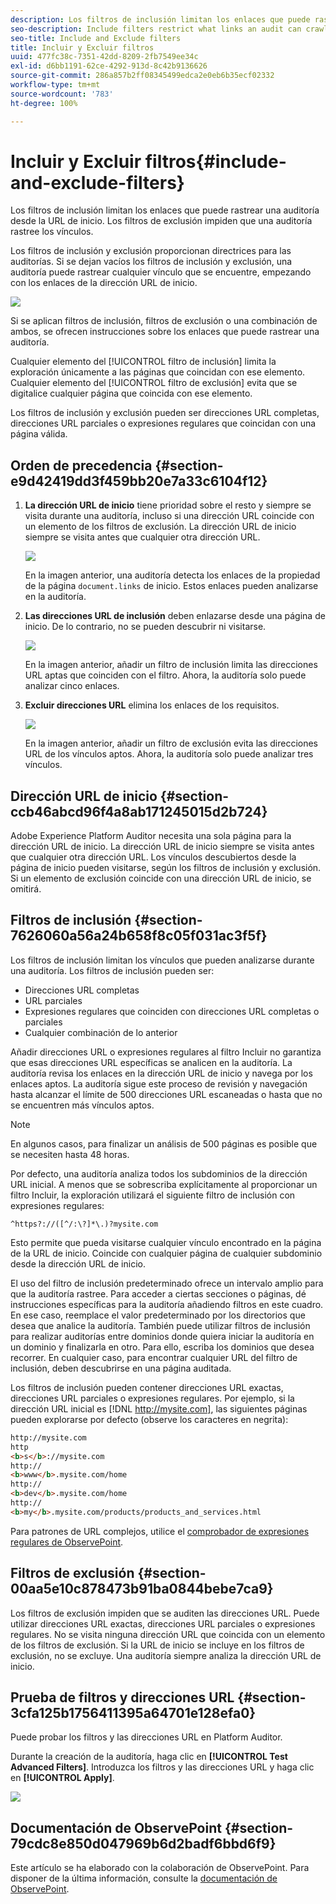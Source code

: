 ```yaml
---
description: Los filtros de inclusión limitan los enlaces que puede rastrear una auditoría desde la URL de inicio. Los filtros de exclusión impiden que una auditoría rastree los vínculos.
seo-description: Include filters restrict what links an audit can crawl from the Starting URL. Exclude filters prevent an audit from crawling links.
seo-title: Include and Exclude filters
title: Incluir y Excluir filtros
uuid: 477fc38c-7351-42dd-8209-2fb7549ee34c
exl-id: d6bb1191-62ce-4292-913d-8c42b9136626
source-git-commit: 286a857b2ff08345499edca2e0eb6b35ecf02332
workflow-type: tm+mt
source-wordcount: '783'
ht-degree: 100%

---
```


# Incluir y Excluir filtros{#include-and-exclude-filters}

Los filtros de inclusión limitan los enlaces que puede rastrear una auditoría desde la URL de inicio. Los filtros de exclusión impiden que una auditoría rastree los vínculos.

<!--
Content from ObservePoint (https://help.observepoint.com/articles/2872121-include-and-exclude-filters) with their permission. Modified slightly for style and Auditor emphasis.
-->

Los filtros de inclusión y exclusión proporcionan directrices para las auditorías. Si se dejan vacíos los filtros de inclusión y exclusión, una auditoría puede rastrear cualquier vínculo que se encuentre, empezando con los enlaces de la dirección URL de inicio.

![](assets/filter.png)

Si se aplican filtros de inclusión, filtros de exclusión o una combinación de ambos, se ofrecen instrucciones sobre los enlaces que puede rastrear una auditoría.

Cualquier elemento del [!UICONTROL filtro de inclusión] limita la exploración únicamente a las páginas que coincidan con ese elemento. Cualquier elemento del [!UICONTROL filtro de exclusión] evita que se digitalice cualquier página que coincida con ese elemento.

Los filtros de inclusión y exclusión pueden ser direcciones URL completas, direcciones URL parciales o expresiones regulares que coincidan con una página válida.

## Orden de precedencia {#section-e9d42419dd3f459bb20e7a33c6104f12}

1. **La dirección URL de inicio** tiene prioridad sobre el resto y siempre se visita durante una auditoría, incluso si una dirección URL coincide con un elemento de los filtros de exclusión. La dirección URL de inicio siempre se visita antes que cualquier otra dirección URL.

   ![](assets/startingpage.png)

   En la imagen anterior, una auditoría detecta los enlaces de la propiedad de la página `document.links` de inicio. Estos enlaces pueden analizarse en la auditoría.

1. **Las direcciones URL de inclusión** deben enlazarse desde una página de inicio. De lo contrario, no se pueden descubrir ni visitarse.

   ![](assets/includefilter.png)

   En la imagen anterior, añadir un filtro de inclusión limita las direcciones URL aptas que coinciden con el filtro. Ahora, la auditoría solo puede analizar cinco enlaces.

1. **Excluir direcciones URL** elimina los enlaces de los requisitos.

   ![](assets/excludefilter.png)

   En la imagen anterior, añadir un filtro de exclusión evita las direcciones URL de los vínculos aptos. Ahora, la auditoría solo puede analizar tres vínculos.

## Dirección URL de inicio {#section-ccb46abcd96f4a8ab171245015d2b724}

Adobe Experience Platform Auditor necesita una sola página para la dirección URL de inicio. La dirección URL de inicio siempre se visita antes que cualquier otra dirección URL. Los vínculos descubiertos desde la página de inicio pueden visitarse, según los filtros de inclusión y exclusión. Si un elemento de exclusión coincide con una dirección URL de inicio, se omitirá.

## Filtros de inclusión {#section-7626060a56a24b658f8c05f031ac3f5f}

Los filtros de inclusión limitan los vínculos que pueden analizarse durante una auditoría. Los filtros de inclusión pueden ser:

* Direcciones URL completas
* URL parciales
* Expresiones regulares que coinciden con direcciones URL completas o parciales
* Cualquier combinación de lo anterior

Añadir direcciones URL o expresiones regulares al filtro Incluir no garantiza que esas direcciones URL específicas se analicen en la auditoría. La auditoría revisa los enlaces en la dirección URL de inicio y navega por los enlaces aptos. La auditoría sigue este proceso de revisión y navegación hasta alcanzar el límite de 500 direcciones URL escaneadas o hasta que no se encuentren más vínculos aptos.

>[!NOTE]
>
>En algunos casos, para finalizar un análisis de 500 páginas es posible que se necesiten hasta 48 horas.

Por defecto, una auditoría analiza todos los subdominios de la dirección URL inicial. A menos que se sobrescriba explícitamente al proporcionar un filtro Incluir, la exploración utilizará el siguiente filtro de inclusión con expresiones regulares:

`^https?://([^/:\?]*\.)?mysite.com`

Esto permite que pueda visitarse cualquier vínculo encontrado en la página de la URL de inicio. Coincide con cualquier página de cualquier subdominio desde la dirección URL de inicio.

El uso del filtro de inclusión predeterminado ofrece un intervalo amplio para que la auditoría rastree. Para acceder a ciertas secciones o páginas, dé instrucciones específicas para la auditoría añadiendo filtros en este cuadro. En ese caso, reemplace el valor predeterminado por los directorios que desea que analice la auditoría. También puede utilizar filtros de inclusión para realizar auditorías entre dominios donde quiera iniciar la auditoría en un dominio y finalizarla en otro. Para ello, escriba los dominios que desea recorrer. En cualquier caso, para encontrar cualquier URL del filtro de inclusión, deben descubrirse en una página auditada.

Los filtros de inclusión pueden contener direcciones URL exactas, direcciones URL parciales o expresiones regulares. Por ejemplo, si la dirección URL inicial es [!DNL http://mysite.com], las siguientes páginas pueden explorarse por defecto (observe los caracteres en negrita):

```html
http://mysite.com
http
<b>s</b>://mysite.com
http://
<b>www</b>.mysite.com/home
http://
<b>dev</b>.mysite.com/home
http://
<b>my</b>.mysite.com/products/products_and_services.html
```

Para patrones de URL complejos, utilice el [comprobador de expresiones regulares de ObservePoint](https://regex.observepoint.com/).

## Filtros de exclusión {#section-00aa5e10c878473b91ba0844bebe7ca9}

Los filtros de exclusión impiden que se auditen las direcciones URL. Puede utilizar direcciones URL exactas, direcciones URL parciales o expresiones regulares. No se visita ninguna dirección URL que coincida con un elemento de los filtros de exclusión. Si la URL de inicio se incluye en los filtros de exclusión, no se excluye. Una auditoría siempre analiza la dirección URL de inicio.

## Prueba de filtros y direcciones URL {#section-3cfa125b1756411395a64701e128efa0}

Puede probar los filtros y las direcciones URL en Platform Auditor.

Durante la creación de la auditoría, haga clic en **[!UICONTROL Test Advanced Filters]**. Introduzca los filtros y las direcciones URL y haga clic en **[!UICONTROL Apply]**.

![](assets/test-advanced-filters.png)

## Documentación de ObservePoint {#section-79cdc8e850d047969b6d2badf6bbd6f9}

Este artículo se ha elaborado con la colaboración de ObservePoint. Para disponer de la última información, consulte la [documentación de ObservePoint](https://help.observepoint.com/).
